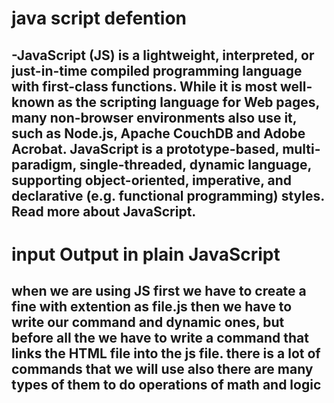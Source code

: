 # java script defention
## -JavaScript (JS) is a lightweight, interpreted, or just-in-time compiled programming language with first-class functions. While it is most well-known as the scripting language for Web pages, many non-browser environments also use it, such as Node.js, Apache CouchDB and Adobe Acrobat. JavaScript is a prototype-based, multi-paradigm, single-threaded, dynamic language, supporting object-oriented, imperative, and declarative (e.g. functional programming) styles. Read more about JavaScript.
# input Output in plain JavaScript
## when we are using JS first we have to create a fine with extention as file.js then we have to write our command and dynamic ones, but before all the we have to write a command that links the HTML file into the js file. there is a lot of commands that we will use also there are many types of them to do operations of math and logic
